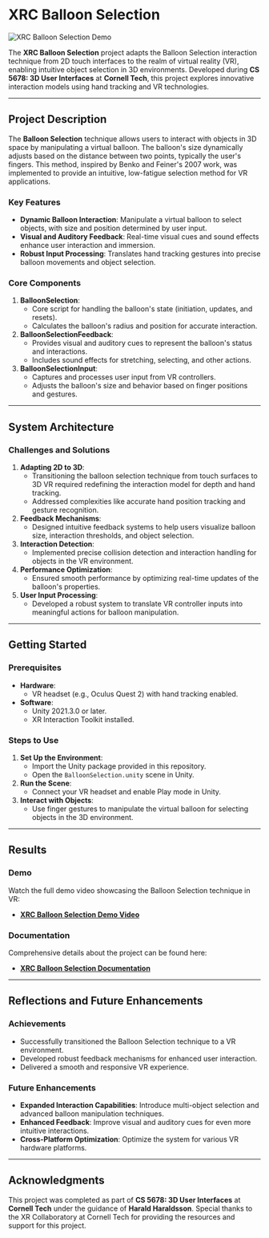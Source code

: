# XRC Balloon Selection

![XRC Balloon Selection Demo](media/H-BalloonSelection.gif)

The **XRC Balloon Selection** project adapts the Balloon Selection interaction technique from 2D touch interfaces to the realm of virtual reality (VR), enabling intuitive object selection in 3D environments. Developed during **CS 5678: 3D User Interfaces** at **Cornell Tech**, this project explores innovative interaction models using hand tracking and VR technologies.

---

## Project Description

The **Balloon Selection** technique allows users to interact with objects in 3D space by manipulating a virtual balloon. The balloon's size dynamically adjusts based on the distance between two points, typically the user's fingers. This method, inspired by Benko and Feiner's 2007 work, was implemented to provide an intuitive, low-fatigue selection method for VR applications.

### Key Features
- **Dynamic Balloon Interaction**: Manipulate a virtual balloon to select objects, with size and position determined by user input.
- **Visual and Auditory Feedback**: Real-time visual cues and sound effects enhance user interaction and immersion.
- **Robust Input Processing**: Translates hand tracking gestures into precise balloon movements and object selection.

### Core Components
1. **BalloonSelection**: 
   - Core script for handling the balloon's state (initiation, updates, and resets). 
   - Calculates the balloon's radius and position for accurate interaction.
2. **BalloonSelectionFeedback**: 
   - Provides visual and auditory cues to represent the balloon's status and interactions.
   - Includes sound effects for stretching, selecting, and other actions.
3. **BalloonSelectionInput**: 
   - Captures and processes user input from VR controllers.
   - Adjusts the balloon's size and behavior based on finger positions and gestures.

---

## System Architecture

### Challenges and Solutions
1. **Adapting 2D to 3D**:
   - Transitioning the balloon selection technique from touch surfaces to 3D VR required redefining the interaction model for depth and hand tracking.
   - Addressed complexities like accurate hand position tracking and gesture recognition.
2. **Feedback Mechanisms**:
   - Designed intuitive feedback systems to help users visualize balloon size, interaction thresholds, and object selection.
3. **Interaction Detection**:
   - Implemented precise collision detection and interaction handling for objects in the VR environment.
4. **Performance Optimization**:
   - Ensured smooth performance by optimizing real-time updates of the balloon's properties.
5. **User Input Processing**:
   - Developed a robust system to translate VR controller inputs into meaningful actions for balloon manipulation.

---

## Getting Started

### Prerequisites
- **Hardware**:
  - VR headset (e.g., Oculus Quest 2) with hand tracking enabled.
- **Software**:
  - Unity 2021.3.0 or later.
  - XR Interaction Toolkit installed.

### Steps to Use
1. **Set Up the Environment**:
   - Import the Unity package provided in this repository.
   - Open the `BalloonSelection.unity` scene in Unity.
2. **Run the Scene**:
   - Connect your VR headset and enable Play mode in Unity.
3. **Interact with Objects**:
   - Use finger gestures to manipulate the virtual balloon for selecting objects in the 3D environment.

---

## Results

### Demo
Watch the full demo video showcasing the Balloon Selection technique in VR:
- [**XRC Balloon Selection Demo Video**](https://drive.google.com/file/d/1eEmDpCyMlEAGK2QRO0yxQwZIJsBDsLUE/view?usp=sharing)

### Documentation
Comprehensive details about the project can be found here:
- [**XRC Balloon Selection Documentation**](https://cs5678-2024sp.github.io/h-balloon-selection-Ruiznogueras05CT/index.html)

---

## Reflections and Future Enhancements

### Achievements
- Successfully transitioned the Balloon Selection technique to a VR environment.
- Developed robust feedback mechanisms for enhanced user interaction.
- Delivered a smooth and responsive VR experience.

### Future Enhancements
- **Expanded Interaction Capabilities**: Introduce multi-object selection and advanced balloon manipulation techniques.
- **Enhanced Feedback**: Improve visual and auditory cues for even more intuitive interactions.
- **Cross-Platform Optimization**: Optimize the system for various VR hardware platforms.

---

## Acknowledgments

This project was completed as part of **CS 5678: 3D User Interfaces** at **Cornell Tech** under the guidance of **Harald Haraldsson**. Special thanks to the XR Collaboratory at Cornell Tech for providing the resources and support for this project.
